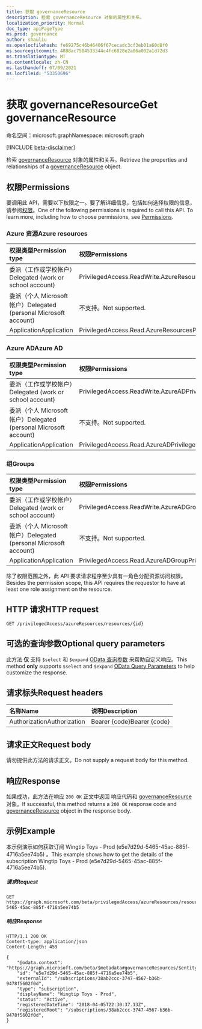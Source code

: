 ```yaml
---
title: 获取 governanceResource
description: 检索 governanceResource 对象的属性和关系。
localization_priority: Normal
doc_type: apiPageType
ms.prod: governance
author: shauliu
ms.openlocfilehash: fe69275c46b46406f67cecadc3cf3eb01a60d8f0
ms.sourcegitcommit: 4888ac7504533344c4fc6828e2a06a002a1d72d3
ms.translationtype: MT
ms.contentlocale: zh-CN
ms.lasthandoff: 07/09/2021
ms.locfileid: "53350696"
---
```

# <a name="get-governanceresource"></a><span data-ttu-id="ec340-103">获取 governanceResource</span><span class="sxs-lookup"><span data-stu-id="ec340-103">Get governanceResource</span></span>

<span data-ttu-id="ec340-104">命名空间：microsoft.graph</span><span class="sxs-lookup"><span data-stu-id="ec340-104">Namespace: microsoft.graph</span></span>

[!INCLUDE [beta-disclaimer](../../includes/beta-disclaimer.md)]

<span data-ttu-id="ec340-105">检索 [governanceResource](../resources/governanceresource.md) 对象的属性和关系。</span><span class="sxs-lookup"><span data-stu-id="ec340-105">Retrieve the properties and relationships of a [governanceResource](../resources/governanceresource.md) object.</span></span>

## <a name="permissions"></a><span data-ttu-id="ec340-106">权限</span><span class="sxs-lookup"><span data-stu-id="ec340-106">Permissions</span></span>
<span data-ttu-id="ec340-p101">要调用此 API，需要以下权限之一。要了解详细信息，包括如何选择权限的信息，请参阅[权限](/graph/permissions-reference#privileged-access-permissions)。</span><span class="sxs-lookup"><span data-stu-id="ec340-p101">One of the following permissions is required to call this API. To learn more, including how to choose permissions, see [Permissions](/graph/permissions-reference#privileged-access-permissions).</span></span>

### <a name="azure-resources"></a><span data-ttu-id="ec340-109">Azure 资源</span><span class="sxs-lookup"><span data-stu-id="ec340-109">Azure resources</span></span>

| <span data-ttu-id="ec340-110">权限类型</span><span class="sxs-lookup"><span data-stu-id="ec340-110">Permission type</span></span> | <span data-ttu-id="ec340-111">权限</span><span class="sxs-lookup"><span data-stu-id="ec340-111">Permissions</span></span> |
|:--------------- |:----------- |
| <span data-ttu-id="ec340-112">委派（工作或学校帐户）</span><span class="sxs-lookup"><span data-stu-id="ec340-112">Delegated (work or school account)</span></span> | <span data-ttu-id="ec340-113">PrivilegedAccess.ReadWrite.AzureResources</span><span class="sxs-lookup"><span data-stu-id="ec340-113">PrivilegedAccess.ReadWrite.AzureResources</span></span> |
| <span data-ttu-id="ec340-114">委派（个人 Microsoft 帐户）</span><span class="sxs-lookup"><span data-stu-id="ec340-114">Delegated (personal Microsoft account)</span></span> | <span data-ttu-id="ec340-115">不支持。</span><span class="sxs-lookup"><span data-stu-id="ec340-115">Not supported.</span></span> |
| <span data-ttu-id="ec340-116">Application</span><span class="sxs-lookup"><span data-stu-id="ec340-116">Application</span></span> | <span data-ttu-id="ec340-117">PrivilegedAccess.Read.AzureResources</span><span class="sxs-lookup"><span data-stu-id="ec340-117">PrivilegedAccess.Read.AzureResources</span></span> |

### <a name="azure-ad"></a><span data-ttu-id="ec340-118">Azure AD</span><span class="sxs-lookup"><span data-stu-id="ec340-118">Azure AD</span></span>

| <span data-ttu-id="ec340-119">权限类型</span><span class="sxs-lookup"><span data-stu-id="ec340-119">Permission type</span></span> | <span data-ttu-id="ec340-120">权限</span><span class="sxs-lookup"><span data-stu-id="ec340-120">Permissions</span></span> |
|:--------------- |:----------- |
| <span data-ttu-id="ec340-121">委派（工作或学校帐户）</span><span class="sxs-lookup"><span data-stu-id="ec340-121">Delegated (work or school account)</span></span> | <span data-ttu-id="ec340-122">PrivilegedAccess.ReadWrite.AzureAD</span><span class="sxs-lookup"><span data-stu-id="ec340-122">PrivilegedAccess.ReadWrite.AzureAD</span></span> |
| <span data-ttu-id="ec340-123">委派（个人 Microsoft 帐户）</span><span class="sxs-lookup"><span data-stu-id="ec340-123">Delegated (personal Microsoft account)</span></span> | <span data-ttu-id="ec340-124">不支持。</span><span class="sxs-lookup"><span data-stu-id="ec340-124">Not supported.</span></span> |
| <span data-ttu-id="ec340-125">Application</span><span class="sxs-lookup"><span data-stu-id="ec340-125">Application</span></span> | <span data-ttu-id="ec340-126">PrivilegedAccess.Read.AzureAD</span><span class="sxs-lookup"><span data-stu-id="ec340-126">PrivilegedAccess.Read.AzureAD</span></span> |

### <a name="groups"></a><span data-ttu-id="ec340-127">组</span><span class="sxs-lookup"><span data-stu-id="ec340-127">Groups</span></span>

|<span data-ttu-id="ec340-128">权限类型</span><span class="sxs-lookup"><span data-stu-id="ec340-128">Permission type</span></span> | <span data-ttu-id="ec340-129">权限</span><span class="sxs-lookup"><span data-stu-id="ec340-129">Permissions</span></span> |
|:-------------- |:----------- |
| <span data-ttu-id="ec340-130">委派（工作或学校帐户）</span><span class="sxs-lookup"><span data-stu-id="ec340-130">Delegated (work or school account)</span></span> | <span data-ttu-id="ec340-131">PrivilegedAccess.ReadWrite.AzureADGroup</span><span class="sxs-lookup"><span data-stu-id="ec340-131">PrivilegedAccess.ReadWrite.AzureADGroup</span></span> |
| <span data-ttu-id="ec340-132">委派（个人 Microsoft 帐户）</span><span class="sxs-lookup"><span data-stu-id="ec340-132">Delegated (personal Microsoft account)</span></span> | <span data-ttu-id="ec340-133">不支持。</span><span class="sxs-lookup"><span data-stu-id="ec340-133">Not supported.</span></span> |
| <span data-ttu-id="ec340-134">Application</span><span class="sxs-lookup"><span data-stu-id="ec340-134">Application</span></span> | <span data-ttu-id="ec340-135">PrivilegedAccess.Read.AzureADGroup</span><span class="sxs-lookup"><span data-stu-id="ec340-135">PrivilegedAccess.Read.AzureADGroup</span></span> |

<span data-ttu-id="ec340-136">除了权限范围之外，此 API 要求请求程序至少具有一角色分配资源访问权限。</span><span class="sxs-lookup"><span data-stu-id="ec340-136">Besides the permission scope, this API requires the requestor to have at least one role assignment on the resource.</span></span>

## <a name="http-request"></a><span data-ttu-id="ec340-137">HTTP 请求</span><span class="sxs-lookup"><span data-stu-id="ec340-137">HTTP request</span></span>
<!-- { "blockType": "ignored" } -->
```http
GET /privilegedAccess/azureResources/resources/{id}
```

## <a name="optional-query-parameters"></a><span data-ttu-id="ec340-138">可选的查询参数</span><span class="sxs-lookup"><span data-stu-id="ec340-138">Optional query parameters</span></span>
<span data-ttu-id="ec340-139">此方法 **仅** 支持  `$select` 和 `$expand` [OData 查询参数](/graph/query-parameters) 来帮助自定义响应。</span><span class="sxs-lookup"><span data-stu-id="ec340-139">This method **only** supports  `$select` and `$expand` [OData Query Parameters](/graph/query-parameters) to help customize the response.</span></span>

## <a name="request-headers"></a><span data-ttu-id="ec340-140">请求标头</span><span class="sxs-lookup"><span data-stu-id="ec340-140">Request headers</span></span>
| <span data-ttu-id="ec340-141">名称</span><span class="sxs-lookup"><span data-stu-id="ec340-141">Name</span></span>      |<span data-ttu-id="ec340-142">说明</span><span class="sxs-lookup"><span data-stu-id="ec340-142">Description</span></span>|
|:----------|:----------|
| <span data-ttu-id="ec340-143">Authorization</span><span class="sxs-lookup"><span data-stu-id="ec340-143">Authorization</span></span>  | <span data-ttu-id="ec340-144">Bearer {code}</span><span class="sxs-lookup"><span data-stu-id="ec340-144">Bearer {code}</span></span>|

## <a name="request-body"></a><span data-ttu-id="ec340-145">请求正文</span><span class="sxs-lookup"><span data-stu-id="ec340-145">Request body</span></span>
<span data-ttu-id="ec340-146">请勿提供此方法的请求正文。</span><span class="sxs-lookup"><span data-stu-id="ec340-146">Do not supply a request body for this method.</span></span>
## <a name="response"></a><span data-ttu-id="ec340-147">响应</span><span class="sxs-lookup"><span data-stu-id="ec340-147">Response</span></span>
<span data-ttu-id="ec340-148">如果成功，此方法在响应 `200 OK` 正文中返回 响应代码和 [governanceResource](../resources/governanceresource.md) 对象。</span><span class="sxs-lookup"><span data-stu-id="ec340-148">If successful, this method returns a `200 OK` response code and [governanceResource](../resources/governanceresource.md) object in the response body.</span></span>

## <a name="example"></a><span data-ttu-id="ec340-149">示例</span><span class="sxs-lookup"><span data-stu-id="ec340-149">Example</span></span>
<span data-ttu-id="ec340-150">本示例演示如何获取订阅 Wingtip Toys - Prod (e5e7d29d-5465-45ac-885f-4716a5ee74b5) 。</span><span class="sxs-lookup"><span data-stu-id="ec340-150">This example shows how to get the details of the subscription Wingtip Toys - Prod (e5e7d29d-5465-45ac-885f-4716a5ee74b5).</span></span>
<!-- {
  "blockType": "request",
  "name": "get_governanceresource"
}-->
##### <a name="request"></a><span data-ttu-id="ec340-151">请求</span><span class="sxs-lookup"><span data-stu-id="ec340-151">Request</span></span>
```http
GET https://graph.microsoft.com/beta/privilegedAccess/azureResources/resources/e5e7d29d-5465-45ac-885f-4716a5ee74b5
```
##### <a name="response"></a><span data-ttu-id="ec340-152">响应</span><span class="sxs-lookup"><span data-stu-id="ec340-152">Response</span></span>
<!-- {
  "blockType": "response",
  "truncated": false,
  "@odata.type": "microsoft.graph.governanceResource"
} -->
```http
HTTP/1.1 200 OK
Content-type: application/json
Content-Length: 459

{
    "@odata.context": "https://graph.microsoft.com/beta/$metadata#governanceResources/$entity",
    "id": "e5e7d29d-5465-45ac-885f-4716a5ee74b5",
    "externalId": "/subscriptions/38ab2ccc-3747-4567-b36b-9478f5602f0d",
    "type": "subscription",
    "displayName": "Wingtip Toys - Prod",
    "status": "Active",
    "registeredDateTime": "2018-04-05T22:30:37.13Z",
    "registeredRoot": "/subscriptions/38ab2ccc-3747-4567-b36b-9478f5602f0d",    
}
```

<!-- uuid: 8fcb5dbc-d5aa-4681-8e31-b001d5168d79
2015-10-25 14:57:30 UTC -->
<!--
{
  "type": "#page.annotation",
  "description": "Get governanceResource",
  "keywords": "",
  "section": "documentation",
  "tocPath": "",
  "suppressions": []
}
-->


